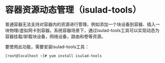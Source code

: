 # 容器资源动态管理（isulad-tools）<a name="ZH-CN_TOPIC_0184808030"></a>

普通容器无法支持对容器内的资源进行管理，例如添加一个块设备到容器、插入一块物理/虚拟网卡到容器。系统容器场景下，通过isulad-tools工具可以实现动态为容器挂载/卸载块设备，网络设备，路由和卷等资源。

要使用此功能，需要安装isulad-tools工具：

```
[root@localhost ~]# yum install isulad-tools
```

